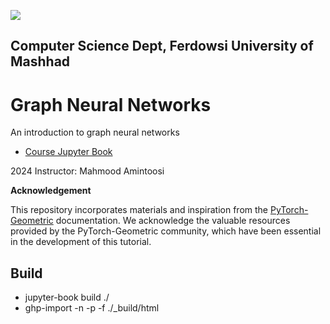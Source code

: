 ![](img/banner.png)

## Computer Science Dept, Ferdowsi University of Mashhad

# Graph Neural Networks

An introduction to graph neural networks

- [Course Jupyter Book](https://gta-lab.github.io/graph-neural-networks/README.html)

2024 Instructor: Mahmood Amintoosi

**Acknowledgement**

This repository incorporates materials and inspiration from the [PyTorch-Geometric](pytorch-geometric.readthedocs.io) documentation. We acknowledge the valuable resources provided by the PyTorch-Geometric community, which have been essential in the development of this tutorial.

## Build

- jupyter-book build ./
- ghp-import -n -p -f ./\_build/html
